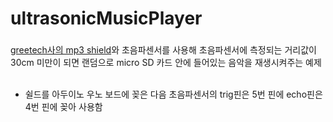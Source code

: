 # ultrasonicMusicPlayer
###
[greetech사의 mp3 shield](http://www.geeetech.com/wiki/index.php/Arduino_MP3_shield_board_with_TF_card#Introduction)와 초음파센서를 사용해 초음파센서에 측정되는 거리값이 30cm 미만이 되면 랜덤으로 micro SD 카드 안에 들어있는 음악을 재생시켜주는 예제  

- 쉴드를 아두이노 우노 보드에 꽂은 다음 초음파센서의 trig핀은 5번 핀에 echo핀은 4번 핀에 꽂아 사용함  
